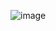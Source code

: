 ![image](https://github.com/rafaeldotdev/galery-website/assets/83291276/7aa4f041-00c2-41fa-bd9b-50e9a17ad021)


